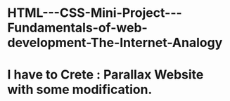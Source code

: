 # HTML---CSS-Mini-Project---Fundamentals-of-web-development-The-Internet-Analogy
# I have to Crete : Parallax Website with some modification.